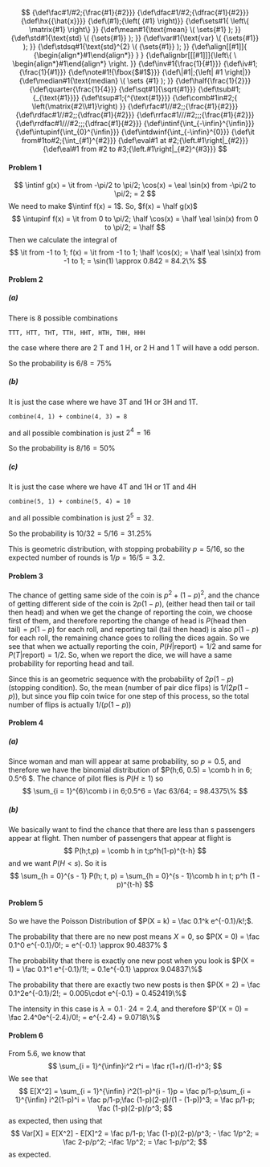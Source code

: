 $$
{\def\fac#1/#2;{\frac{#1}{#2}}}
{\def\dfac#1/#2;{\dfrac{#1}{#2}}}
{\def\hx{{\hat{x}}}}
{\def\(#1);{\left( {#1} \right)}}
{\def\sets#1{  \left\{  \matrix{#1}  \right\}   }}
{\def\mean#1{\text{mean} \( \sets{#1} ); }}
{\def\std#1{\text{std}   \( {\sets{#1}} ); }}
{\def\var#1{\text{var}   \( {\sets{#1}} ); }}
{\def\stdsq#1{\text{std}^{2} \( {\sets{#1}} ); }}
{\def\align[[#1]]{   {\begin{align*}#1\end{align*}}   }  }
{\def\alignbr[[[#1]]]{\left\{ \ \begin{align*}#1\end{align*} \right. }}
{\def\inv#1{\frac{1}{#1}}}
{\def\iv#1;{\frac{1}{#1}}}
{\def\note#1!{\fbox{$#1$}}}
{\def\|#1|;{\left| #1 \right|}}
{\def\median#1{\text{median}  \( \sets {#1} ); }}
{\def\half{\frac{1}{2}}}
{\def\quarter{\frac{1}{4}}}
{\def\sqt#1]{\sqrt{#1}}}
{\def\tsub#1;{_{\text{#1}}}}
{\def\tsup#1;{^{\text{#1}}}}
{\def\comb#1in#2;{
\left(\matrix{#2\\#1}\right)
}}
{\def\rfac#1//#2;;{\frac{#1}{#2}}}
{\def\rdfac#1//#2;;{\dfrac{#1}{#2}}}
{\def\rrfac#1///#2;;;{\frac{#1}{#2}}}
{\def\rrdfac#1///#2;;;{\dfrac{#1}{#2}}}
{\def\intinf{\int_{-\infin}^{\infin}}}
{\def\intupinf{\int_{0}^{\infin}}}
{\def\intdwinf{\int_{-\infin}^{0}}}
{\def\it from#1to#2;{\int_{#1}^{#2}}}
{\def\eval#1 at #2;{\left.#1\right|_{#2}}}
{\def\eal#1 from #2 to #3;{\left.#1\right|_{#2}^{#3}}}
$$

#### Problem 1


$$
\intinf g(x) = \it from -\pi/2 to \pi/2; \cos(x) = \eal \sin(x) from -\pi/2 to \pi/2; = 2
$$
We need to make $\intinf f(x) = 1$. So, $f(x) = \half g(x)$
$$
\intupinf f(x) = \it from 0 to \pi/2; \half \cos(x) = \half \eal \sin(x) from 0 to \pi/2; = \half
$$
Then we calculate the integral of
$$
\it from -1 to 1; f(x) = \it from -1 to 1; \half \cos(x); = \half \eal \sin(x) from -1 to 1; = \sin(1) \approx 0.842 = 84.2\%
$$

#### Problem 2

##### (a)

There is 8 possible combinations

```
TTT, HTT, THT, TTH, HHT, HTH, THH, HHH
```

the case where there are 2 T and 1 H, or 2 H and 1 T will have a odd person.

So the probability is $6/8 = 75\%$

##### (b)

It is just the case where we have 3T and 1H or 3H and 1T.

```
combine(4, 1) + combine(4, 3) = 8
```

and all possible combination is just $2^4 = 16$

So the probability is $8/16 = 50\%$

##### (c)

It is just the case where we have 4T and 1H or 1T and 4H

```
combine(5, 1) + combine(5, 4) = 10
```

and all possible combination is just $2^5 = 32$.

So the probability is $10/32 = 5/16 = 31.25\%$​

This is geometric distribution, with stopping probability $p = 5/16$, so the expected number of rounds is $1/p = 16/5 = 3.2$.

#### Problem 3

The chance of getting same side of the coin is $p^2 + (1-p)^2$, and the chance of getting different side of the coin is $2p(1-p)$, (either head then tail or tail then head) and when we get the change of reporting the coin, we choose first of them, and therefore reporting the change of head is $P(\text{head then tail}) = p(1-p)$ for each roll, and reporting tail (tail then head) is also $p(1-p)$ for each roll, the remaining chance goes to rolling the dices again. So we see that when we actually reporting the coin, $P(H|\text{report}) = 1/2$ and same for $P(T|\text{report}) = 1/2$. So, when we report the dice, we will have a same probability for reporting head and tail.

Since this is an geometric sequence with the probability of $2p(1-p)$ (stopping condition). So, the mean (number of pair dice flips) is $1/(2p(1-p))$, but since you flip coin twice for one step of this process, so the total number of flips is actually $1/(p(1-p))$



#### Problem 4

##### (a)

Since woman and man will appear at same probability, so $p = 0.5$, and therefore we have the binomial distribution of $P(h;6, 0.5) = \comb h in 6; 0.5^6 $. The chance of pilot flies is $P(H \ge 1)$ so
$$
\sum_{i = 1}^{6}\comb i in 6;0.5^6 = \fac 63/64; = 98.4375\%
$$

##### (b)

We basically want to find the chance that there are less than s passengers appear at flight. Then number of passengers that appear at flight is
$$
P(h;t,p) = \comb h in t;p^h(1-p)^{t-h}
$$
and we want $P(H < s)$. So it is
$$
\sum_{h = 0}^{s - 1} P(h; t, p) = \sum_{h = 0}^{s - 1}\comb h in t; p^h (1 - p)^{t-h} 
$$


#### Problem 5

So we have the Poisson Distribution of $P(X = k) = \fac 0.1^k e^{-0.1}/k!;$.

The probability that there are no new post means $X = 0$, so $P(X = 0) = \fac 0.1^0 e^{-0.1}/0!; = e^{-0.1} \approx 90.4837\% $

The probability that there is exactly one new post when you look is $P(X = 1) = \fac 0.1^1 e^{-0.1}/1!; = 0.1e^{-0.1} \approx 9.04837\%$

The probability that there are exactly two new posts is then $P(X = 2) = \fac 0.1^2e^{-0.1}/2!; = 0.005\cdot e^{-0.1} = 0.452419\%$

The intensity in this case is $\lambda = 0.1 \cdot 24 = 2.4$, and therefore $P'(X = 0) = \fac 2.4^0e^{-2.4}/0!; = e^{-2.4} = 9.0718\%$



#### Problem 6

From 5.6, we know that
$$
\sum_{i = 1}^{\infin}i^2 r^i = \fac r(1+r)/(1-r)^3;
$$
We see that
$$
E[X^2] = \sum_{i = 1}^{\infin} i^2(1-p)^{i - 1}p = \fac p/1-p;\sum_{i = 1}^{\infin} i^2(1-p)^i = \fac p/1-p;\fac (1-p)(2-p)/(1 - (1-p))^3; = \fac p/1-p; \fac (1-p)(2-p)/p^3;
$$
as expected, then using that
$$
Var[X] = E[X^2] - E[X]^2 =  \fac p/1-p; \fac (1-p)(2-p)/p^3; - \fac 1/p^2; = \fac 2-p/p^2; -\fac 1/p^2; = \fac 1-p/p^2;
$$
as expected.

